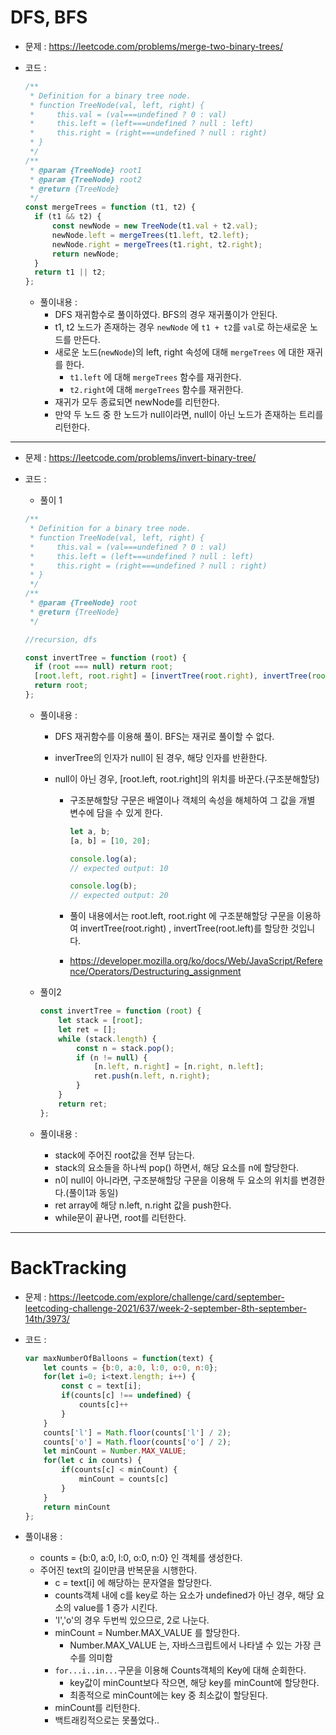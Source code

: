 # DFS, BFS

- 문제 : https://leetcode.com/problems/merge-two-binary-trees/

- 코드 : 

  ```javascript
  /**
   * Definition for a binary tree node.
   * function TreeNode(val, left, right) {
   *     this.val = (val===undefined ? 0 : val)
   *     this.left = (left===undefined ? null : left)
   *     this.right = (right===undefined ? null : right)
   * }
   */
  /**
   * @param {TreeNode} root1
   * @param {TreeNode} root2
   * @return {TreeNode}
   */
  const mergeTrees = function (t1, t2) {
  	if (t1 && t2) {
  		const newNode = new TreeNode(t1.val + t2.val);
  		newNode.left = mergeTrees(t1.left, t2.left);
  		newNode.right = mergeTrees(t1.right, t2.right);
  		return newNode;
  	}
  	return t1 || t2;
  };
  ```

  - 풀이내용 :
    - DFS 재귀함수로 풀이하였다. BFS의 경우 재귀풀이가 안된다.
    - t1, t2 노드가 존재하는 경우 `newNode` 에 `t1 + t2`를 `val`로 하는새로운 노드를 만든다.
    - 새로운 노드(`newNode`)의 left, right 속성에 대해  `mergeTrees` 에 대한 재귀를 한다.
      - `t1.left` 에 대해 `mergeTrees` 함수를 재귀한다. 
      - `t2.right`에 대해 `mergeTrees` 함수를 재귀한다.
    - 재귀가 모두 종료되면 newNode를 리턴한다.
    - 만약 두 노드 중 한 노드가 null이라면, null이 아닌 노드가 존재하는 트리를 리턴한다.

---

- 문제 : https://leetcode.com/problems/invert-binary-tree/

- 코드 :

  - 풀이 1

  ```javascript
  /**
   * Definition for a binary tree node.
   * function TreeNode(val, left, right) {
   *     this.val = (val===undefined ? 0 : val)
   *     this.left = (left===undefined ? null : left)
   *     this.right = (right===undefined ? null : right)
   * }
   */
  /**
   * @param {TreeNode} root
   * @return {TreeNode}
   */
  
  //recursion, dfs
  
  const invertTree = function (root) {
  	if (root === null) return root;
  	[root.left, root.right] = [invertTree(root.right), invertTree(root.left)];
  	return root;
  };
  
  ```

  - 풀이내용 :

    - DFS 재귀함수를 이용해 풀이. BFS는 재귀로 풀이할 수 없다.

    - inverTree의 인자가 null이 된 경우, 해당 인자를 반환한다.

    - null이 아닌 경우, [root.left, root.right]의 위치를 바꾼다.(구조분해할당)

      - 구조분해할당 구문은 배열이나 객체의 속성을 해체하여 그 값을 개별 변수에 담을 수 있게 한다.

        ```javascript
        let a, b;
        [a, b] = [10, 20];
        
        console.log(a);
        // expected output: 10
        
        console.log(b);
        // expected output: 20
        
        ```

      - 풀이 내용에서는 root.left, root.right 에 구조분해할당 구문을 이용하여 invertTree(root.right) , invertTree(root.left)를 할당한 것입니다.

      - https://developer.mozilla.org/ko/docs/Web/JavaScript/Reference/Operators/Destructuring_assignment

  - 풀이2

    ```javascript
    const invertTree = function (root) {
    	let stack = [root];
    	let ret = [];
    	while (stack.length) {
    		const n = stack.pop();
    		if (n != null) {
    			[n.left, n.right] = [n.right, n.left];
    			ret.push(n.left, n.right);
    		}
    	}
    	return ret;
    };
    ```

  - 풀이내용 :
    - stack에 주어진 root값을 전부 담는다.
    - stack의 요소들을 하나씩 pop() 하면서, 해당 요소를 n에 할당한다.
    - n이 null이 아니라면, 구조분해할당 구문을 이용해 두 요소의 위치를 변경한다.(풀이1과 동일)
    - ret array에 해당 n.left, n.right 값을 push한다.
    - while문이 끝나면, root를 리턴한다.

----

# BackTracking

- 문제 : https://leetcode.com/explore/challenge/card/september-leetcoding-challenge-2021/637/week-2-september-8th-september-14th/3973/

- 코드 : 

  ```javascript
  var maxNumberOfBalloons = function(text) {
      let counts = {b:0, a:0, l:0, o:0, n:0};
      for(let i=0; i<text.length; i++) {
          const c = text[i];
          if(counts[c] !== undefined) {
              counts[c]++
          }
      }
      counts['l'] = Math.floor(counts['l'] / 2);
      counts['o'] = Math.floor(counts['o'] / 2);
      let minCount = Number.MAX_VALUE;
      for(let c in counts) {
          if(counts[c] < minCount) {
              minCount = counts[c]
          }
      }
      return minCount
  };
  ```

- 풀이내용 :
  - counts = {b:0, a:0, l:0, o:0, n:0} 인 객체를 생성한다.
  - 주어진 text의 길이만큼 반복문을 시행한다.
    - c = text[i] 에 해당하는 문자열을 할당한다.
    - counts객체 내에 c를 key로 하는 요소가 undefined가 아닌 경우, 해당 요소의 value를 1 증가 시킨다.
    - 'l','o'의 경우 두번씩 있으므로, 2로 나눈다.
    - minCount = Number.MAX_VALUE 를 할당한다.
      - Number.MAX_VALUE 는, 자바스크립트에서 나타낼 수 있는 가장 큰 수를 의미함
    - `for...i..in...`구문을 이용해 Counts객체의 Key에 대해 순회한다.
      - key값이 minCount보다 작으면, 해당 key를 minCount에 할당한다.
      - 최종적으로 minCount에는 key 중 최소값이 할당된다.
    - minCount를 리턴한다.
    - 백트래킹적으로는 못풀었다..